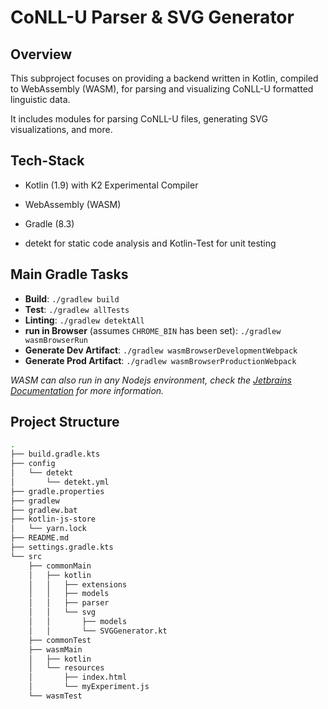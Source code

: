 # CoNLL-U Parser & SVG Generator

## Overview
This subproject focuses on providing a backend written in Kotlin, 
compiled to WebAssembly (WASM), for parsing and visualizing CoNLL-U formatted linguistic data. 

It includes modules for parsing CoNLL-U files, generating SVG visualizations, and more.


## Tech-Stack

- Kotlin (1.9) with K2 Experimental Compiler
- WebAssembly (WASM)
- Gradle (8.3)

- detekt for static code analysis and Kotlin-Test for unit testing

## Main Gradle Tasks

* **Build**: `./gradlew build`
* **Test**: `./gradlew allTests`
* **Linting**: `./gradlew detektAll`
* **run in Browser** (assumes `CHROME_BIN` has been set): `./gradlew wasmBrowserRun`
* **Generate Dev Artifact**: `./gradlew wasmBrowserDevelopmentWebpack`
* **Generate Prod Artifact**: `./gradlew wasmBrowserProductionWebpack`

*WASM can also run in any Nodejs environment, check the [Jetbrains Documentation](https://kotlinlang.org/docs/wasm-overview.html) for more information.*

## Project Structure

~~~bash
.
├── build.gradle.kts
├── config
│   └── detekt
│       └── detekt.yml
├── gradle.properties
├── gradlew
├── gradlew.bat
├── kotlin-js-store
│   └── yarn.lock
├── README.md
├── settings.gradle.kts
└── src
    ├── commonMain
    │   ├── kotlin
    │   │   ├── extensions
    │   │   ├── models
    │   │   ├── parser
    │   │   └── svg
    │   │       ├── models
    │   │       └── SVGGenerator.kt
    ├── commonTest
    ├── wasmMain
    │   ├── kotlin
    │   └── resources
    │       ├── index.html
    │       └── myExperiment.js
    └── wasmTest
~~~



